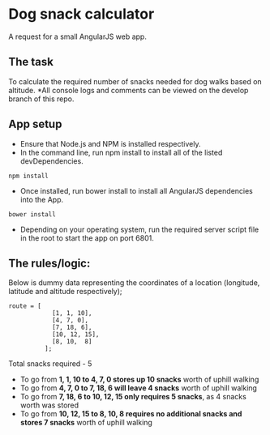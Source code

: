 # Dog snack calculator

A request for a small AngularJS web app.

## The task
To calculate the required number of snacks needed for dog walks based on altitude.
*All console logs and comments can be viewed on the develop branch of this repo.

## App setup
- Ensure that Node.js and NPM is installed respectively.
- In the command line, run npm install to install all of the listed devDependencies.
```
npm install
```
- Once installed, run bower install to install all AngularJS dependencies into the App.
```
bower install
```
- Depending on your operating system, run the required server script file in the root to start the app on port 6801.

## The rules/logic:
Below is dummy data representing the coordinates of a location (longitude, latitude and altitude respectively);
```
route = [
            [1, 1, 10],
            [4, 7, 0],
            [7, 18, 6],
            [10, 12, 15],
            [8, 10,  8]
          ];
```

Total snacks required - 5
- To go from **1, 1, 10 to 4, 7, 0 stores up 10 snacks** worth of uphill walking
- To go from **4, 7, 0 to 7, 18, 6 will leave 4 snacks** worth of uphill walking
- To go from **7, 18, 6 to 10, 12, 15 only requires 5 snacks**, as 4 snacks worth was stored
- To go from **10, 12, 15 to 8, 10, 8 requires no additional snacks and stores 7 snacks** worth of uphill walking
